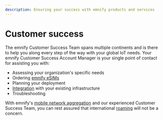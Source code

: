 ```yaml
---
description: Ensuring your success with emnify products and services
---
```


# Customer success

The emnify Customer Success Team spans multiple continents and is there to help you along every step of the way with your global IoT needs.
Your emnify Customer Success Account Manager is your single point of contact for assisting you with:

- Assessing your organization's specific needs
- Ordering [emnify eSIMs](/services/global-iot-sim)
- Planning your deployment
- [Integration](/integration-guides) with your existing infrastructure
- Troubleshooting

With emnify's [mobile network aggregation](/services/global-iot-network#mobile-network-aggregation) and our experienced Customer Success Team, you can rest assured that international [roaming](roaming) will not be a concern.